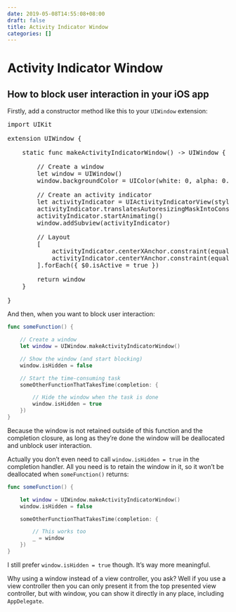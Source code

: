 ```yaml
---
date: 2019-05-08T14:55:08+08:00
draft: false
title: Activity Indicator Window
categories: []
---
```


# Activity Indicator Window

## How to block user interaction in your iOS app

Firstly, add a constructor method like this to your `UIWindow` extension:

<pre>
import UIKit

extension UIWindow {
    
    static func makeActivityIndicatorWindow() -> UIWindow {
        
        // Create a window
        let window = UIWindow()
        window.backgroundColor = UIColor(white: 0, alpha: 0.3)
        
        // Create an activity indicator
        let activityIndicator = UIActivityIndicatorView(style: .white)
        activityIndicator.translatesAutoresizingMaskIntoConstraints = false
        activityIndicator.startAnimating()
        window.addSubview(activityIndicator)
        
        // Layout
        [
            activityIndicator.centerXAnchor.constraint(equalTo: window.centerXAnchor),
            activityIndicator.centerYAnchor.constraint(equalTo: window.centerYAnchor)
        ].forEach({ $0.isActive = true })
        
        return window
    }
    
}
</pre>

And then, when you want to block user interaction:

```swift
func someFunction() {

    // Create a window
    let window = UIWindow.makeActivityIndicatorWindow()

    // Show the window (and start blocking)
    window.isHidden = false

    // Start the time-consuming task
    someOtherFunctionThatTakesTime(completion: {

        // Hide the window when the task is done
        window.isHidden = true
    })
}
```

Because the window is not retained outside of this function and the completion closure, as long as they’re done the window will be deallocated and unblock user interaction.

Actually you don’t even need to call `window.isHidden = true` in the completion handler. All you need is to retain the window in it, so it won’t be deallocated when `someFunction()` returns:

```swift
func someFunction() {

    let window = UIWindow.makeActivityIndicatorWindow()
    window.isHidden = false

    someOtherFunctionThatTakesTime(completion: {

        // This works too
        _ = window
    })
}
```

I still prefer `window.isHidden = true` though. It’s way more meaningful.

Why using a window instead of a view controller, you ask? Well if you use a view controller then you can only present it from the top presented view controller, but with window, you can show it directly in any place, including `AppDelegate`.